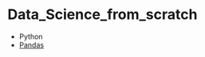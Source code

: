 # Data_Science_from_scratch
- Python
- [Pandas](https://github.com/SabarinathK/Data_Science_from_scratch/blob/main/Pandas/Pandas.ipynb)
